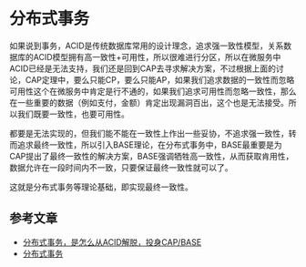 # 分布式事务


如果说到事务，ACID是传统数据库常用的设计理念，追求强一致性模型，关系数据库的ACID模型拥有高一致性+可用性，所以很难进行分区，所以在微服务中ACID已经是无法支持，我们还是回到CAP去寻求解决方案，不过根据上面的讨论，CAP定理中，要么只能CP，要么只能AP，如果我们追求数据的一致性而忽略可用性这个在微服务中肯定是行不通的，如果我们追求可用性而忽略一致性，那么在一些重要的数据（例如支付，金额）肯定出现漏洞百出，这个也是无法接受。所以我们既要一致性，也要可用性。

都要是无法实现的，但我们能不能在一致性上作出一些妥协，不追求强一致性，转而追求最终一致性，所以引入BASE理论，在分布式事务中，BASE最重要是为CAP提出了最终一致性的解决方案，BASE强调牺牲高一致性，从而获取肯用性，数据允许在一段时间内不一致，只要保证最终一致性就可以了。

这就是分布式事务等理论基础，即实现最终一致性。


## 参考文章
* [分布式事务，是怎么从ACID解脱，投身CAP/BASE](https://juejin.cn/post/6844903936718012430#heading-20 "分布式事务，是怎么从ACID解脱，投身CAP/BASE")
* [分布式事务](https://xiaomi-info.github.io/2020/01/02/distributed-transaction/ "分布式事务")

